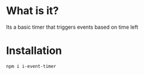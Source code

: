 # What is it?

Its a basic timer that triggers events based on time left

# Installation

`npm i i-event-timer`
